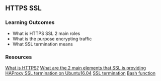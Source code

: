 ## HTTPS SSL

### Learning Outcomes
- What is HTTPS SSL 2 main roles
- What is the purpose encrypting traffic
- What SSL termination means

### Resources
[What is HTTPS?](https://www.instantssl.com/http-vs-https)
[What are the 2 main elements that SSL is providing](https://www.sslshopper.com/why-ssl-the-purpose-of-using-ssl-certificates.html)
[HAProxy SSL termination on Ubuntu16.04](https://docs.ionos.com/cloud)
[SSL termination](https://en.wikipedia.org/wiki/TLS_termination_proxy)
[Bash function](https://tldp.org/LDP/abs/html/complexfunct.html)
